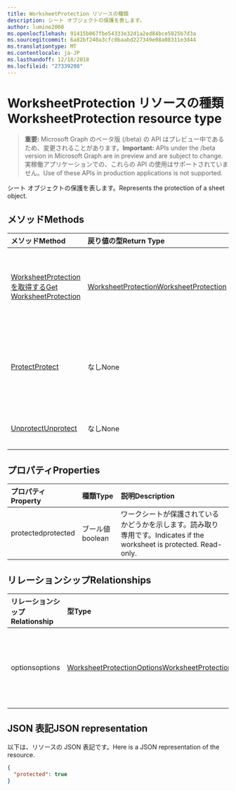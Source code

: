```yaml
---
title: WorksheetProtection リソースの種類
description: シート オブジェクトの保護を表します。
author: lumine2008
ms.openlocfilehash: 91415b067fbe54333e32d1a2ed84bce5025b7d3a
ms.sourcegitcommit: 6a82bf240a3cfc0baabd227349e08a08311e3d44
ms.translationtype: MT
ms.contentlocale: ja-JP
ms.lasthandoff: 12/18/2018
ms.locfileid: "27339208"
---
```

# <a name="worksheetprotection-resource-type"></a><span data-ttu-id="92a82-103">WorksheetProtection リソースの種類</span><span class="sxs-lookup"><span data-stu-id="92a82-103">WorksheetProtection resource type</span></span>

> <span data-ttu-id="92a82-104">**重要:** Microsoft Graph のベータ版 (/beta) の API はプレビュー中であるため、変更されることがあります。</span><span class="sxs-lookup"><span data-stu-id="92a82-104">**Important:** APIs under the /beta version in Microsoft Graph are in preview and are subject to change.</span></span> <span data-ttu-id="92a82-105">実稼働アプリケーションでの、これらの API の使用はサポートされていません。</span><span class="sxs-lookup"><span data-stu-id="92a82-105">Use of these APIs in production applications is not supported.</span></span>

<span data-ttu-id="92a82-106">シート オブジェクトの保護を表します。</span><span class="sxs-lookup"><span data-stu-id="92a82-106">Represents the protection of a sheet object.</span></span>


## <a name="methods"></a><span data-ttu-id="92a82-107">メソッド</span><span class="sxs-lookup"><span data-stu-id="92a82-107">Methods</span></span>

| <span data-ttu-id="92a82-108">メソッド</span><span class="sxs-lookup"><span data-stu-id="92a82-108">Method</span></span>           | <span data-ttu-id="92a82-109">戻り値の型</span><span class="sxs-lookup"><span data-stu-id="92a82-109">Return Type</span></span>    |<span data-ttu-id="92a82-110">説明</span><span class="sxs-lookup"><span data-stu-id="92a82-110">Description</span></span>|
|:---------------|:--------|:----------|
|[<span data-ttu-id="92a82-111">WorksheetProtection を取得する</span><span class="sxs-lookup"><span data-stu-id="92a82-111">Get WorksheetProtection</span></span>](../api/worksheetprotection-get.md) | [<span data-ttu-id="92a82-112">WorksheetProtection</span><span class="sxs-lookup"><span data-stu-id="92a82-112">WorksheetProtection</span></span>](worksheetprotection.md) |<span data-ttu-id="92a82-113">worksheetProtection オブジェクトのプロパティと関係を読み取ります。</span><span class="sxs-lookup"><span data-stu-id="92a82-113">Read properties and relationships of worksheetProtection object.</span></span>|
|[<span data-ttu-id="92a82-114">Protect</span><span class="sxs-lookup"><span data-stu-id="92a82-114">Protect</span></span>](../api/worksheetprotection-protect.md)|<span data-ttu-id="92a82-115">なし</span><span class="sxs-lookup"><span data-stu-id="92a82-115">None</span></span>|<span data-ttu-id="92a82-p102">ワークシートを保護します。ワークシートが保護されている場合はスローします。</span><span class="sxs-lookup"><span data-stu-id="92a82-p102">Protect a worksheet. It throws if the worksheet has been protected.</span></span>|
|[<span data-ttu-id="92a82-118">Unprotect</span><span class="sxs-lookup"><span data-stu-id="92a82-118">Unprotect</span></span>](../api/worksheetprotection-unprotect.md)|<span data-ttu-id="92a82-119">なし</span><span class="sxs-lookup"><span data-stu-id="92a82-119">None</span></span>|<span data-ttu-id="92a82-120">ワークシートの保護を解除します。</span><span class="sxs-lookup"><span data-stu-id="92a82-120">Unprotect a worksheet</span></span>|

## <a name="properties"></a><span data-ttu-id="92a82-121">プロパティ</span><span class="sxs-lookup"><span data-stu-id="92a82-121">Properties</span></span>
| <span data-ttu-id="92a82-122">プロパティ</span><span class="sxs-lookup"><span data-stu-id="92a82-122">Property</span></span>     | <span data-ttu-id="92a82-123">種類</span><span class="sxs-lookup"><span data-stu-id="92a82-123">Type</span></span>   |<span data-ttu-id="92a82-124">説明</span><span class="sxs-lookup"><span data-stu-id="92a82-124">Description</span></span>|
|:---------------|:--------|:----------|
|<span data-ttu-id="92a82-125">protected</span><span class="sxs-lookup"><span data-stu-id="92a82-125">protected</span></span>|<span data-ttu-id="92a82-126">ブール値</span><span class="sxs-lookup"><span data-stu-id="92a82-126">boolean</span></span>|<span data-ttu-id="92a82-p103">ワークシートが保護されているかどうかを示します。読み取り専用です。</span><span class="sxs-lookup"><span data-stu-id="92a82-p103">Indicates if the worksheet is protected.  Read-only.</span></span>|

## <a name="relationships"></a><span data-ttu-id="92a82-129">リレーションシップ</span><span class="sxs-lookup"><span data-stu-id="92a82-129">Relationships</span></span>
| <span data-ttu-id="92a82-130">リレーションシップ</span><span class="sxs-lookup"><span data-stu-id="92a82-130">Relationship</span></span> | <span data-ttu-id="92a82-131">型</span><span class="sxs-lookup"><span data-stu-id="92a82-131">Type</span></span>   |<span data-ttu-id="92a82-132">説明</span><span class="sxs-lookup"><span data-stu-id="92a82-132">Description</span></span>|
|:---------------|:--------|:----------|
|<span data-ttu-id="92a82-133">options</span><span class="sxs-lookup"><span data-stu-id="92a82-133">options</span></span>|[<span data-ttu-id="92a82-134">WorksheetProtectionOptions</span><span class="sxs-lookup"><span data-stu-id="92a82-134">WorksheetProtectionOptions</span></span>](worksheetprotectionoptions.md)|<span data-ttu-id="92a82-p104">シートの保護のオプション。読み取り専用。</span><span class="sxs-lookup"><span data-stu-id="92a82-p104">Sheet protection options. Read-only.</span></span>|

## <a name="json-representation"></a><span data-ttu-id="92a82-137">JSON 表記</span><span class="sxs-lookup"><span data-stu-id="92a82-137">JSON representation</span></span>

<span data-ttu-id="92a82-138">以下は、リソースの JSON 表記です。</span><span class="sxs-lookup"><span data-stu-id="92a82-138">Here is a JSON representation of the resource.</span></span>

<!-- {
  "blockType": "resource",
  "optionalProperties": [

  ],
  "@odata.type": "microsoft.graph.worksheetProtection"
}-->

```json
{
  "protected": true
}

```

<!-- uuid: 8fcb5dbc-d5aa-4681-8e31-b001d5168d79
2015-10-25 14:57:30 UTC -->
<!-- {
  "type": "#page.annotation",
  "description": "WorksheetProtection resource",
  "keywords": "",
  "section": "documentation",
  "tocPath": ""
}-->